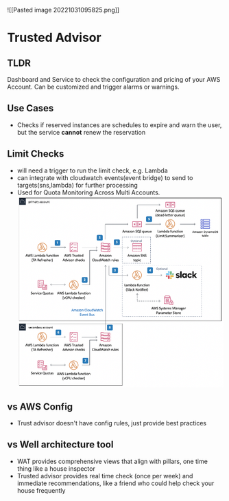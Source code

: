 ![[Pasted image 20221031095825.png]]
#  Trusted Advisor

## TLDR
Dashboard and Service to check the configuration and pricing of your AWS Account. Can be customized and trigger alarms or warnings.

## Use Cases
- Checks if reserved instances are schedules to expire and warn the user, but the service **cannot** renew the reservation

## Limit Checks
- will need a trigger to run the limit check, e.g. Lambda
- can integrate with cloudwatch events(event bridge) to send to targets(sns,lambda) for further processing
- Used for Quota Monitoring Across Multi Accounts.
![](assets/2024-01-25-15-18-34.png)
## vs AWS Config
- Trust advisor doesn't have config rules, just provide best practices 
## vs Well architecture tool
- WAT provides comprehensive views that align with pillars, one time thing like a house inspector
- Trusted advisor provides real time check (once per week) and immediate recommendations, like a friend who could help check your house frequently